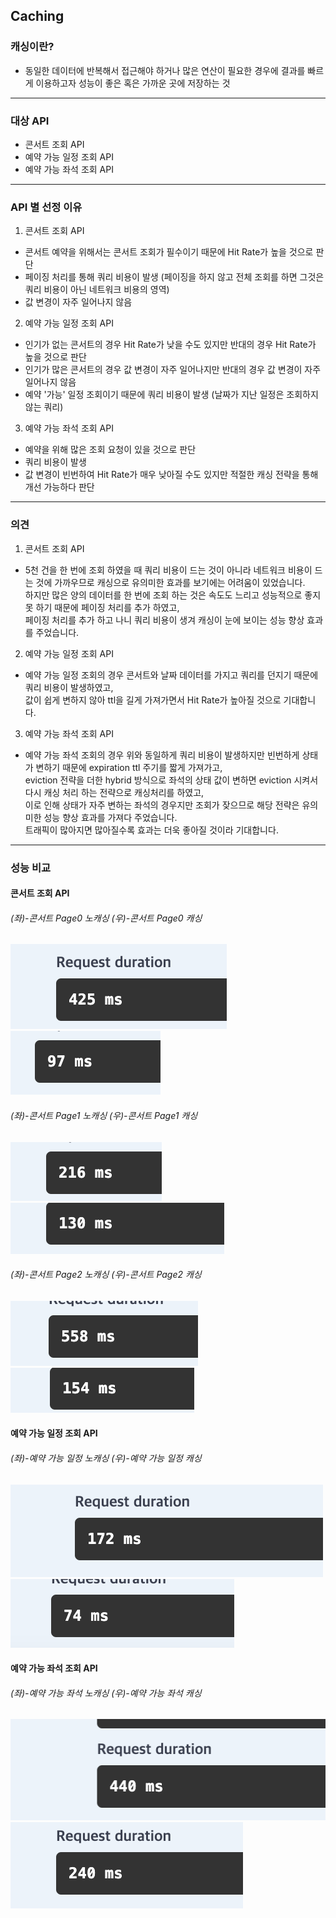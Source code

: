 ## Caching
### 캐싱이란?
- 동일한 데이터에 반복해서 접근해야 하거나 많은 연산이 필요한 경우에 결과를 빠르게 이용하고자 성능이 좋은 혹은 가까운 곳에 저장하는 것

---

### 대상 API
- 콘서트 조회 API
- 예약 가능 일정 조회 API
- 예약 가능 좌석 조회 API

---

### API 별 선정 이유
1. 콘서트 조회 API
- 콘서트 예약을 위해서는 콘서트 조회가 필수이기 때문에 Hit Rate가 높을 것으로 판단
- 페이징 처리를 통해 쿼리 비용이 발생 (페이징을 하지 않고 전체 조회를 하면 그것은 쿼리 비용이 아닌 네트워크 비용의 영역)
- 값 변경이 자주 일어나지 않음
2. 예약 가능 일정 조회 API
- 인기가 없는 콘서트의 경우 Hit Rate가 낮을 수도 있지만 반대의 경우 Hit Rate가 높을 것으로 판단
- 인기가 많은 콘서트의 경우 값 변경이 자주 일어나지만 반대의 경우 값 변경이 자주 일어나지 않음
- 예약 '가능' 일정 조회이기 때문에 쿼리 비용이 발생 (날짜가 지난 일정은 조회하지 않는 쿼리)
3. 예약 가능 좌석 조회 API
- 예약을 위해 많은 조회 요청이 있을 것으로 판단
- 쿼리 비용이 발생
- 값 변경이 빈번하여 Hit Rate가 매우 낮아질 수도 있지만 적절한 캐싱 전략을 통해 개선 가능하다 판단

---

### 의견
1. 콘서트 조회 API
- 5천 건을 한 번에 조회 하였을 때 쿼리 비용이 드는 것이 아니라 네트워크 비용이 드는 것에 가까우므로 캐싱으로 유의미한 효과를 보기에는 어려움이 있었습니다.  
하지만 많은 양의 데이터를 한 번에 조회 하는 것은 속도도 느리고 성능적으로 좋지 못 하기 때문에 페이징 처리를 추가 하였고,  
페이징 처리를 추가 하고 나니 쿼리 비용이 생겨 캐싱이 눈에 보이는 성능 향상 효과를 주었습니다.
2. 예약 가능 일정 조회 API
- 예약 가능 일정 조회의 경우 콘서트와 날짜 데이터를 가지고 쿼리를 던지기 때문에 쿼리 비용이 발생하였고,  
값이 쉽게 변하지 않아 ttl을 길게 가져가면서 Hit Rate가 높아질 것으로 기대합니다.
3. 예약 가능 좌석 조회 API
- 예약 가능 좌석 조회의 경우 위와 동일하게 쿼리 비용이 발생하지만 빈번하게 상태가 변하기 때문에 expiration ttl 주기를 짧게 가져가고,  
eviction 전략을 더한 hybrid 방식으로 좌석의 상태 값이 변하면 eviction 시켜서 다시 캐싱 처리 하는 전략으로 캐싱처리를 하였고,  
이로 인해 상태가 자주 변하는 좌석의 경우지만 조회가 잦으므로 해당 전략은 유의미한 성능 향상 효과를 가져다 주었습니다.  
트래픽이 많아지면 많아질수록 효과는 더욱 좋아질 것이라 기대합니다.

---

### 성능 비교

#### 콘서트 조회 API
###### (좌)-콘서트 Page0 노캐싱 (우)-콘서트 Page0 캐싱
![](cache_screen/콘서트Page0(노캐싱).png) ![](cache_screen/콘서트Page0(캐싱).png)
###### (좌)-콘서트 Page1 노캐싱 (우)-콘서트 Page1 캐싱
![](cache_screen/콘서트Page1(노캐싱).png) ![](cache_screen/콘서트Page1(캐싱).png)
###### (좌)-콘서트 Page2 노캐싱 (우)-콘서트 Page2 캐싱
![](cache_screen/콘서트Page2(노캐싱).png) ![](cache_screen/콘서트Page2(캐싱).png)

#### 예약 가능 일정 조회 API
###### (좌)-예약 가능 일정 노캐싱 (우)-예약 가능 일정 캐싱
![](cache_screen/예약가능일정조회(노캐싱).png) ![](cache_screen/예약가능일정조회(캐싱).png)

#### 예약 가능 좌석 조회 API
###### (좌)-예약 가능 좌석 노캐싱 (우)-예약 가능 좌석 캐싱
![](cache_screen/예약가능좌석조회(노캐싱).png) ![](cache_screen/예약가능좌석조회(캐싱).png)
